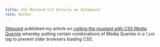 ```yaml
---
title: CSS Mustard Cut Article on Sitepoint
role: Author
---
```


[Sitepoint](http://www.sitepoint.com) published my article on [cutting the mustard with CSS Media Queries](http://www.sitepoint.com/cutting-the-mustard-with-css-media-queries/) whereby putting certain combinations of Media Queries in a `link` tag to prevent older browsers loading CSS.
